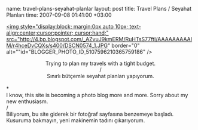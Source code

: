 name: travel-plans-seyahat-planlar
layout: post
title: Travel Plans / Seyahat Planları
time: 2007-09-08 01:41:00 +03:00

<a href="http://4.bp.blogspot.com/_AZvuJ9kmERM/RuHTsS77ftI/AAAAAAAAAIM/r4hceDvCQXs/s1600-h/DSCN0574_1.JPG"><img style="display:block; margin:0px auto 10px; text-align:center;cursor:pointer; cursor:hand;" src="http://4.bp.blogspot.com/_AZvuJ9kmERM/RuHTsS77ftI/AAAAAAAAAIM/r4hceDvCQXs/s400/DSCN0574_1.JPG" border="0" alt=""id="BLOGGER_PHOTO_ID_5107596210365759186" /></a><center>Trying to plan my travels with a tight budget.<br />/<br />Sınırlı bütçemle seyahat planları yapıyorum.<br /></center><br />*<br />I know, this site is becoming a photo blog more and more. Sorry about my new enthusiasm.<br />/<br />Biliyorum, bu site giderek bir fotoğraf sayfasına benzemeye başladı. Kusuruma bakmayın, yeni makinemin tadını çıkarıyorum.
